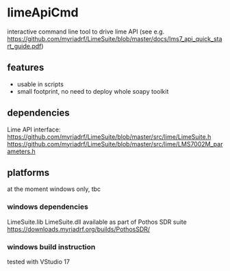 # limeApiCmd
interactive command line tool to drive lime API
(see e.g. https://github.com/myriadrf/LimeSuite/blob/master/docs/lms7_api_quick_start_guide.pdf)

## features
- usable in scripts
- small footprint, no need to deploy whole soapy toolkit

## dependencies
Lime API interface:
https://github.com/myriadrf/LimeSuite/blob/master/src/lime/LimeSuite.h
https://github.com/myriadrf/LimeSuite/blob/master/src/lime/LMS7002M_parameters.h


## platforms 
at the moment windows only, tbc
### windows dependencies
LimeSuite.lib
LimeSuite.dll
available as part of Pothos SDR suite https://downloads.myriadrf.org/builds/PothosSDR/

### windows build instruction
tested with VStudio 17